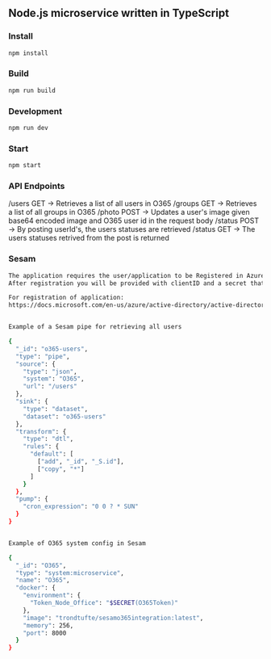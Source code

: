 ## Node.js microservice written in TypeScript

### Install 

```bash
npm install
```

### Build 

```bash
npm run build
```

### Development

```bash
npm run dev
```

### Start 

```bash
npm start
```
### API Endpoints

/users GET -> Retrieves a list of all users in O365
/groups GET -> Retrieves a list of all groups in O365
/photo POST -> Updates a user's image given base64 encoded image and O365 user id in the request body
/status POST -> By posting userId's, the users statuses are retrieved
/status GET -> The users statuses retrived from the post is returned

### Sesam 

```bash
The application requires the user/application to be Registered in Azure AD in order to ble able to access the data in the tenant.
After registration you will be provided with clientID and a secret that enables you to be authenticated.

For registration of application:
https://docs.microsoft.com/en-us/azure/active-directory/active-directory-app-registration


Example of a Sesam pipe for retrieving all users

{
  "_id": "o365-users",
  "type": "pipe",
  "source": {
    "type": "json",
    "system": "O365",
    "url": "/users"
  },
  "sink": {
    "type": "dataset",
    "dataset": "o365-users"
  },
  "transform": {
    "type": "dtl",
    "rules": {
      "default": [
        ["add", "_id", "_S.id"],
        ["copy", "*"]
      ]
    }
  },
  "pump": {
    "cron_expression": "0 0 ? * SUN"
  }
}


Example of O365 system config in Sesam

{
  "_id": "O365",
  "type": "system:microservice",
  "name": "O365",
  "docker": {
    "environment": {
      "Token_Node_Office": "$SECRET(O365Token)"
    },
    "image": "trondtufte/sesamo365integration:latest",
    "memory": 256,
    "port": 8000
  }
}


```

